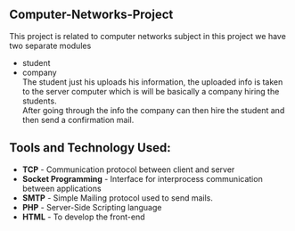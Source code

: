 ## Computer-Networks-Project
This project is related to computer networks subject in this project we have two separate modules
* student
* company\
The student just his uploads his information, the uploaded info is taken to the server computer which is will be 
basically a company hiring the students.\
After going through the info the company can then hire the student and then send a confirmation mail.

## Tools and Technology Used:
* **TCP** - Communication protocol between client and server
* **Socket Programming** - Interface for interprocess communication between applications
* **SMTP** - Simple Mailing protocol used to send mails.
* **PHP** - Server-Side Scripting language
* **HTML** - To develop the front-end
